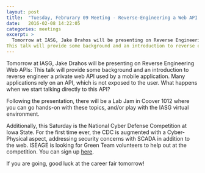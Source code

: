 ```yaml
---
layout: post
title:  "Tuesday, Februrary 09 Meeting - Reverse-Engineering a Web API Part 1: Tools, Techniques, and Background"
date:   2016-02-08 14:22:05
categories: meetings
excerpt: >
  Tomorrow at IASG, Jake Drahos will be presenting on Reverse Engineering Web APIs:
This talk will provide some background and an introduction to reverse engineer a private web API used by a mobile application. 
---
```

  Tomorrow at IASG, Jake Drahos will be presenting on Reverse Engineering Web APIs: This talk will provide some background and an introduction to reverse engineer a private web API used by a mobile application. Many applications rely on an API, which is not exposed to the user. What happens when we start talking directly to this API?

Following the presentation, there will be a Lab Jam in Coover 1012 where you can go hands-on with these topics, and/or play with the IASG virtual environment.

Additionally, this Saturday is the National Cyber Defense Competition at Iowa State. For the first time ever, the CDC is augmented with a Cyber-Physical aspect, addressing security concerns with SCADA in addition to the web. ISEAGE is looking for Green Team volunteers to help out at the competition. You can sign up [here](https://docs.google.com/forms/d/1ATftRcIRt7rQW_EFwc0sPnTZhsRp6q3k2Iqb6O0x9F8/viewform). 

If you are going, good luck at the career fair tomorrow!
